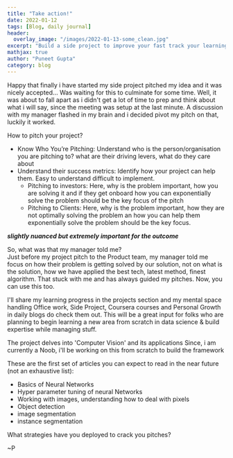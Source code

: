 ```yaml
---
title: "Take action!"
date: 2022-01-12
tags: [Blog, daily journal]
header:
  overlay_image: "/images/2022-01-13-some_clean.jpg"
excerpt: "Build a side project to improve your fast track your learning"
mathjax: true
author: "Puneet Gupta"
category: blog
---
```



Happy that finally i have started my side project pitched my idea and it was nicely accepted... Was waiting for this to culminate for some time. Well, it was about to fall apart as i didn't get a lot of time to prep and think about what i will say, since the meeting was setup at the last minute. A discussion with my manager flashed in my brain and i decided pivot my pitch on that, luckily it worked.

How to pitch your project?
* Know Who You’re Pitching: Understand who is the person/organisation you are pitching to? what are their driving levers, what do they care about
* Understand their success metrics: Identify how your project can help them. Easy to understand difficult to implement.
  * Pitching to investors: Here, why is the problem important, how you are solving it and if they get onboard how you can exponentially solve the problem should be the key focus of the pitch
  * Pitching to Clients: Here, why is the problem important, how they are not optimally solving the problem an how you can help them exponentially solve the problem should be the key focus.

***slightly nuanced but extremely important for the outcome***

So, what was that my manager told me? <br />
Just before my project pitch to the Product team, my manager told me focus on how their problem is getting solved by our solution, not on what is the solution, how we have applied the best tech, latest method, finest algorithm. That stuck with me and has always guided my pitches. Now, you can use this too.   

I'll share my learning progress in the projects section and my mental space handling Office work, Side Project, Coursera courses and Personal Growth in daily blogs do check them out. This will be a great input for folks who are planning to begin learning a new area from scratch in data science & build expertise while managing stuff.

The project delves into 'Computer Vision' and its applications
Since, i am currently a Noob, i'll be working on this from scratch to build the framework

These are the first set of articles you can expect to read in the near future (not an exhaustive list):
* Basics of Neural Networks
* Hyper parameter tuning of neural Networks
* Working with images, understanding how to deal with pixels
* Object detection
* image segmentation
* instance segmentation

What strategies have you deployed to crack you pitches?

~P

<!-- https://online.hbs.edu/blog/post/how-to-pitch-a-business-idea -->
